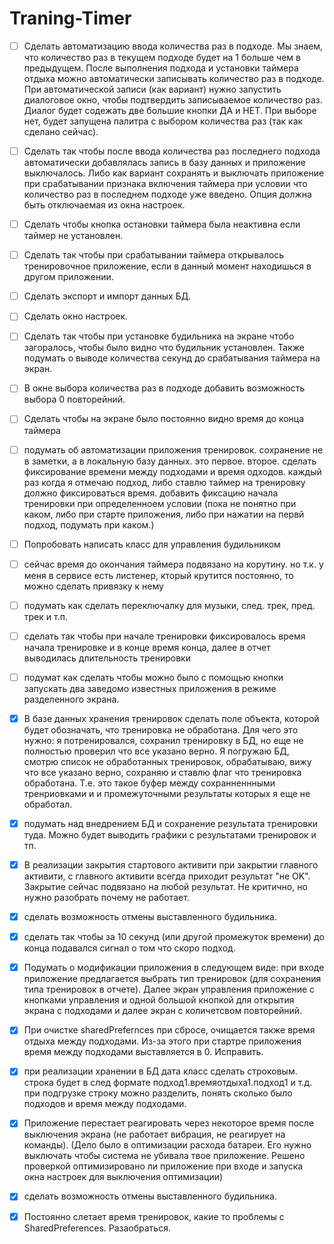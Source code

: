 # Traning-Timer

- [ ] Сделать автоматизацию ввода количества раз в подходе. Мы знаем, что количество раз в текущем подходе будет на 1 больше чем в предыдущем. После выполнения подхода и установки таймера отдыха можно автоматически записывать количество раз в подходе. При автоматической записи (как вариант) нужно запустить диалоговое окно, чтобы подтвердить записываемое количество раз. Диалог будет содежать две большие кнопки ДА и НЕТ. При выборе нет, будет запущена палитра с выбором количества раз (так как сделано сейчас).
- [ ] Сделать так чтобы после ввода количества раз последнего подхода автоматически добавлялась запись в базу данных и приложение выключалось. Либо как вариант сохранять и выключать приложение при срабатывании признака включения таймера при условии что количество раз в последнем подходе уже введено. Опция должна быть отключаемая из окна настроек.
- [ ] Сделать чтобы кнопка остановки таймера была неактивна если таймер не установлен.
- [ ] Сделать так чтобы при срабатывании таймера открывалось тренировочное приложение, если в данный момент находишься в другом приложении.
- [ ] Сделать экспорт и импорт данных БД.
- [ ] Сделать окно настроек.
- [ ] Сделать так чтобы при установке будильника на экране чтобо загоралось, чтобы было видно что будильник установлен. Также подумать о выводе количества секунд до срабатывания таймера на экран.
- [ ] В окне выбора количества раз в подходе добавить возможность выбора 0 повторейний.
- [ ] Сделать чтобы на экране было постоянно видно время до конца таймера
- [ ] подумать об автоматизации приложения тренировок. сохранение не в заметки, а в локальную базу данных. это первое. второе. сделать фиксирование времени между подходами и время одходов. каждый раз когда я отмечаю подход, либо ставлю таймер на тренировку должно фиксироваться время. добавить фиксацию начала тренировки при определенноем условии (пока не понятно при каком, либо при старте приложения, либо при нажатии на первй подход, подумать при каком.)
- [ ] Попробовать написать класс для управления будильником
- [ ] сейчас время до окончания таймера подвязано на корутину. но т.к. у меня в сервисе есть листенер, кторый крутится постоянно, то можно сделать привязку к нему
- [ ] подумать как сделать переключалку для музыки, след. трек, пред. трек и т.п.
- [ ] сделать так чтобы при начале тренировки фиксировалось время начала тренировке и в конце время конца, далее в отчет выводилась длительность тренировки
- [ ] подумат как сделать чтобы можно было с помощью кнопки запускать два заведомо известных приложения в режиме разделенного экрана.

- [x] В базе данных хранения тренировок сделать поле объекта, которой будет обозначать, что тренировка не обработана. Для чего это нужно: я потренировался, сохранил тренировку в БД, но еще не полностью проверил что все указано верно. Я погружаю БД, смотрю список не обработанных тренировок, обрабатываю, вижу что все указано верно, сохраняю и ставлю флаг что тренировка обработана. Т.е. это такое буфер между сохранненнными тренриовками и и промежуточными результаты которых я еще не обработал.
- [x] подумать над внедрением БД и сохранение результата тренировки туда. Можно будет выводить графики с результатами тренировок и тп.
- [x] В реализации закрытия стартового активити при закрытии главного активити, с главного активити всегда приходит результат "не OK". Закрытие сейчас подвязано на любой результат. Не критично, но нужно разобрать почему не работает.
- [x] сделать возможность отмены выставленного будильника.
- [x] сделать так чтобы за 10 секунд (или другой промежуток времени) до конца подавался сигнал о том что скоро подход.
- [x] Подумать о модификации приложения в следующем виде: при входе приложение предлагается выбрать тип тренировок (для сохранения типа тренировок в отчете). Далее экран управления приложение с кнопками управления и одной большой кнопкой для открытия экрана с подходами и далее экран с количетсвом повторейний.
- [x] При очистке sharedPrefernces при сбросе, очищается также время отдыха между подходами. Из-за этого при стартре приложения время между подходами выставляется в 0. Исправить.
- [x] при реализации хранении в БД дата класс сделать строковым. строка будет в след формате подход1.времяотдыха1.подход1 и т.д. при подгрузке строку можно разделить, понять сколько было подходов и время между подходами.
- [x] Приложение перестает реагировать через некоторое время после выключения экрана (не работает вибрация, не реагирует на команды). (Дело было в оптимизации расхода батареи. Его нужно выключать чтобы система не убивала твое приложение. Решено проверкой оптимизировано ли приложение при входе и запуска окна настроек для выключения оптимизации)
- [x] сделать возможность отмены выставленного будильника.
- [x] Постоянно слетает время тренировок, какие то проблемы с SharedPreferences. Разаобраться.
